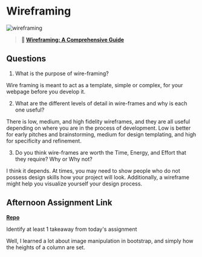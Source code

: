 # Wireframing

![wireframing](https://bcw.blob.core.windows.net/public/img/courses/2293087935019893)

> **📖 [Wireframing: A Comprehensive Guide](https://codeworksacademy.com/fs-student-guide/resources/wk1/06-Wireframing)** 

## Questions

1. What is the purpose of wire-framing? 

Wire framing is meant to act as a template, simple or complex, for your webpage before you develop it.

2. What are the different levels of detail in wire-frames and why is each one useful?

There is low, medium, and high fidelity wireframes, and they are all useful depending on where you are in the process of development. Low is better for early pitches and brainstorming, medium for design templating, and high for specificity and refinement.

3. Do you think wire-frames are worth the Time, Energy, and Effort that they require? Why or Why not?

I think it depends. At times, you may need to show people who do not possess design skills how your project will look. Additionally, a wireframe might help you visualize yourself your design process.

## Afternoon Assignment Link

**[Repo](https://github.com/TobyComon/group-site-code)**

Identify at least 1 takeaway from today's assignment

Well, I learned a lot about image manipulation in bootstrap, and simply how the heights of a column are set.
